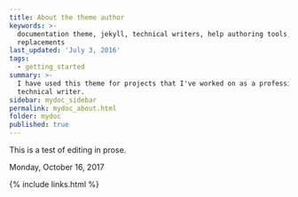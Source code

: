 ```yaml
---
title: About the theme author
keywords: >-
  documentation theme, jekyll, technical writers, help authoring tools, hat
  replacements
last_updated: 'July 3, 2016'
tags:
  - getting_started
summary: >-
  I have used this theme for projects that I've worked on as a professional
  technical writer.
sidebar: mydoc_sidebar
permalink: mydoc_about.html
folder: mydoc
published: true
---
```


This is a test of editing in prose.

Monday, October 16, 2017

{% include links.html %}

